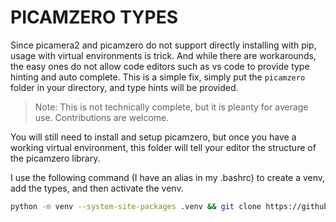 
# PICAMZERO TYPES

Since picamera2 and picamzero do not support directly installing with pip, usage with virtual environments is trick. And while there are workarounds, the easy ones do not allow code editors such as vs code to provide type hinting and auto complete. This is a simple fix, simply put the `picamzero` folder in your directory, and type hints will be provided. 

> Note: This is not technically complete, but it is pleanty for average use. Contributions are welcome.

You will still need to install and setup picamzero, but once you have a working virtual environment, this folder will tell your editor the structure of the picamzero library. 

I use the following command (I have an alias in my .bashrc) to create a venv, add the types, and then activate the venv.
```bash
python -m venv --system-site-packages .venv && git clone https://github.com/PreciousFood/picamzero_types.git && mv picamzero_types/picamzero ./ && rm -rf picamzero_types && source .venv/bin/activate
```
